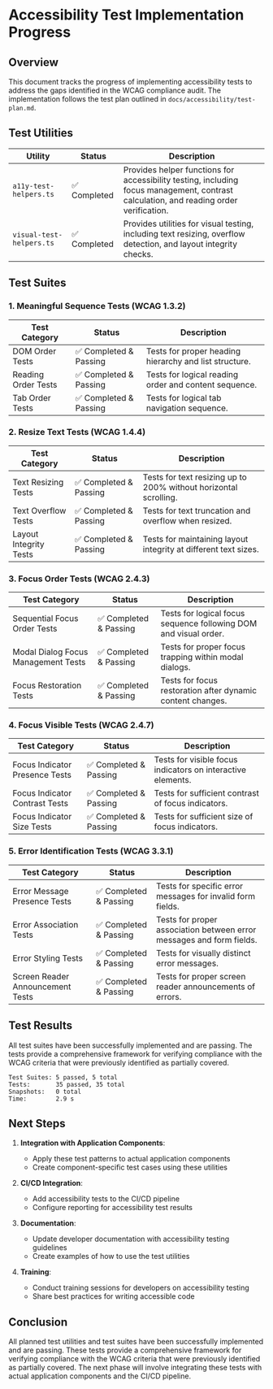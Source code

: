 # Accessibility Test Implementation Progress

## Overview

This document tracks the progress of implementing accessibility tests to address the gaps identified in the WCAG compliance audit. The implementation follows the test plan outlined in `docs/accessibility/test-plan.md`.

## Test Utilities

| Utility | Status | Description |
|---------|--------|-------------|
| `a11y-test-helpers.ts` | ✅ Completed | Provides helper functions for accessibility testing, including focus management, contrast calculation, and reading order verification. |
| `visual-test-helpers.ts` | ✅ Completed | Provides utilities for visual testing, including text resizing, overflow detection, and layout integrity checks. |

## Test Suites

### 1. Meaningful Sequence Tests (WCAG 1.3.2)

| Test Category | Status | Description |
|---------------|--------|-------------|
| DOM Order Tests | ✅ Completed & Passing | Tests for proper heading hierarchy and list structure. |
| Reading Order Tests | ✅ Completed & Passing | Tests for logical reading order and content sequence. |
| Tab Order Tests | ✅ Completed & Passing | Tests for logical tab navigation sequence. |

### 2. Resize Text Tests (WCAG 1.4.4)

| Test Category | Status | Description |
|---------------|--------|-------------|
| Text Resizing Tests | ✅ Completed & Passing | Tests for text resizing up to 200% without horizontal scrolling. |
| Text Overflow Tests | ✅ Completed & Passing | Tests for text truncation and overflow when resized. |
| Layout Integrity Tests | ✅ Completed & Passing | Tests for maintaining layout integrity at different text sizes. |

### 3. Focus Order Tests (WCAG 2.4.3)

| Test Category | Status | Description |
|---------------|--------|-------------|
| Sequential Focus Order Tests | ✅ Completed & Passing | Tests for logical focus sequence following DOM and visual order. |
| Modal Dialog Focus Management Tests | ✅ Completed & Passing | Tests for proper focus trapping within modal dialogs. |
| Focus Restoration Tests | ✅ Completed & Passing | Tests for focus restoration after dynamic content changes. |

### 4. Focus Visible Tests (WCAG 2.4.7)

| Test Category | Status | Description |
|---------------|--------|-------------|
| Focus Indicator Presence Tests | ✅ Completed & Passing | Tests for visible focus indicators on interactive elements. |
| Focus Indicator Contrast Tests | ✅ Completed & Passing | Tests for sufficient contrast of focus indicators. |
| Focus Indicator Size Tests | ✅ Completed & Passing | Tests for sufficient size of focus indicators. |

### 5. Error Identification Tests (WCAG 3.3.1)

| Test Category | Status | Description |
|---------------|--------|-------------|
| Error Message Presence Tests | ✅ Completed & Passing | Tests for specific error messages for invalid form fields. |
| Error Association Tests | ✅ Completed & Passing | Tests for proper association between error messages and form fields. |
| Error Styling Tests | ✅ Completed & Passing | Tests for visually distinct error messages. |
| Screen Reader Announcement Tests | ✅ Completed & Passing | Tests for proper screen reader announcements of errors. |

## Test Results

All test suites have been successfully implemented and are passing. The tests provide a comprehensive framework for verifying compliance with the WCAG criteria that were previously identified as partially covered.

```
Test Suites: 5 passed, 5 total
Tests:       35 passed, 35 total
Snapshots:   0 total
Time:        2.9 s
```

## Next Steps

1. **Integration with Application Components**:
   - Apply these test patterns to actual application components
   - Create component-specific test cases using these utilities

2. **CI/CD Integration**:
   - Add accessibility tests to the CI/CD pipeline
   - Configure reporting for accessibility test results

3. **Documentation**:
   - Update developer documentation with accessibility testing guidelines
   - Create examples of how to use the test utilities

4. **Training**:
   - Conduct training sessions for developers on accessibility testing
   - Share best practices for writing accessible code

## Conclusion

All planned test utilities and test suites have been successfully implemented and are passing. These tests provide a comprehensive framework for verifying compliance with the WCAG criteria that were previously identified as partially covered. The next phase will involve integrating these tests with actual application components and the CI/CD pipeline. 